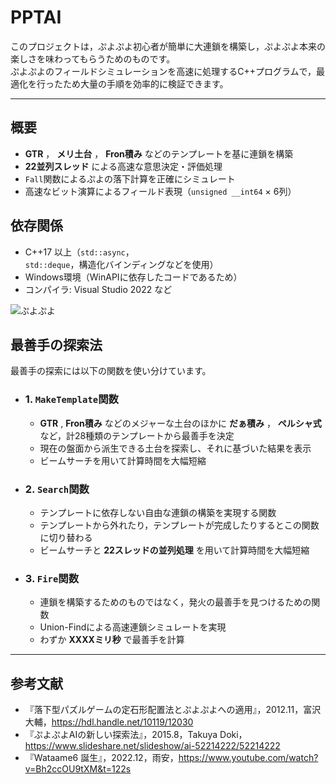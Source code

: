 # PPTAI
このプロジェクトは，ぷよぷよ初心者が簡単に大連鎖を構築し，ぷよぷよ本来の楽しさを味わってもらうためのものです。  
ぷよぷよのフィールドシミュレーションを高速に処理するC++プログラムで，最適化を行ったため大量の手順を効率的に検証できます。
***
## 概要
-  **GTR** ， **メリ土台** ， **Fron積み** などのテンプレートを基に連鎖を構築
-  **22並列スレッド** による高速な意思決定・評価処理
- `Fall`関数によるぷよの落下計算を正確にシミュレート
- 高速なビット演算によるフィールド表現（`unsigned __int64` × 6列）
## 依存関係
- C++17 以上（`std::async`，`std::deque`，構造化バインディングなどを使用）
- Windows環境（WinAPIに依存したコードであるため）
- コンパイラ: Visual Studio 2022 など

![ぷよぷよ](https://res.cloudinary.com/dmzc9f7bf/image/upload/w_200/v1754635110/%E3%82%B9%E3%82%AF%E3%83%AA%E3%83%BC%E3%83%B3%E3%82%B7%E3%83%A7%E3%83%83%E3%83%88_2025-07-16_172358_iylohk.png)

## 最善手の探索法
最善手の探索には以下の関数を使い分けています。
- ### 1. `MakeTemplate`関数
    -  **GTR** ,  **Fron積み** などのメジャーな土台のほかに **だぁ積み** ， **ペルシャ式** など，計28種類のテンプレートから最善手を決定
    - 現在の盤面から派生できる土台を探索し、それに基づいた結果を表示
    - ビームサーチを用いて計算時間を大幅短縮
- ### 2. `Search`関数
    - テンプレートに依存しない自由な連鎖の構築を実現する関数
    - テンプレートから外れたり，テンプレートが完成したりするとこの関数に切り替わる
    - ビームサーチと **22スレッドの並列処理** を用いて計算時間を大幅短縮
- ### 3. `Fire`関数
    - 連鎖を構築するためのものではなく，発火の最善手を見つけるための関数
    - Union-Findによる高速連鎖シミュレートを実現
    - わずか **XXXXミリ秒** で最善手を計算


***
## 参考文献
- 『落下型パズルゲームの定石形配置法とぷよぷよへの適用』，2012.11，富沢大輔，https://hdl.handle.net/10119/12030
- 『ぷよぷよAIの新しい探索法』，2015.8，Takuya Doki，https://www.slideshare.net/slideshow/ai-52214222/52214222
- 『Wataame6 誕生』，2022.12，雨安，https://www.youtube.com/watch?v=Bh2ccOU9tXM&t=122s
